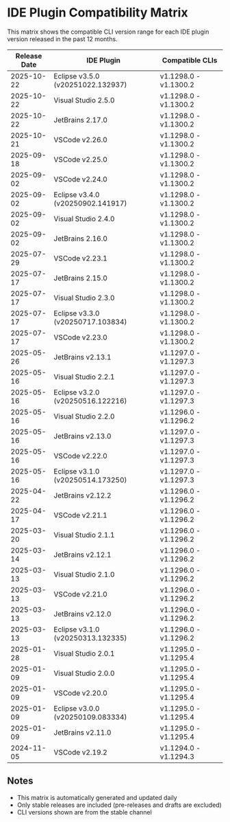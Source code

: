 # IDE Plugin Compatibility Matrix

This matrix shows the compatible CLI version range for each IDE plugin version released in the past 12 months.

| Release Date | IDE Plugin                        | Compatible CLIs       |
| ------------ | --------------------------------- | --------------------- |
| 2025-10-22   | Eclipse v3.5.0 (v20251022.132937) | v1.1298.0 - v1.1300.2 |
| 2025-10-22   | Visual Studio 2.5.0               | v1.1298.0 - v1.1300.2 |
| 2025-10-22   | JetBrains 2.17.0                  | v1.1298.0 - v1.1300.2 |
| 2025-10-21   | VSCode v2.26.0                    | v1.1298.0 - v1.1300.2 |
| 2025-09-18   | VSCode v2.25.0                    | v1.1298.0 - v1.1300.2 |
| 2025-09-02   | VSCode v2.24.0                    | v1.1298.0 - v1.1300.2 |
| 2025-09-02   | Eclipse v3.4.0 (v20250902.141917) | v1.1298.0 - v1.1300.2 |
| 2025-09-02   | Visual Studio 2.4.0               | v1.1298.0 - v1.1300.2 |
| 2025-09-02   | JetBrains 2.16.0                  | v1.1298.0 - v1.1300.2 |
| 2025-07-29   | VSCode v2.23.1                    | v1.1298.0 - v1.1300.2 |
| 2025-07-17   | JetBrains 2.15.0                  | v1.1298.0 - v1.1300.2 |
| 2025-07-17   | Visual Studio 2.3.0               | v1.1298.0 - v1.1300.2 |
| 2025-07-17   | Eclipse v3.3.0 (v20250717.103834) | v1.1298.0 - v1.1300.2 |
| 2025-07-17   | VSCode v2.23.0                    | v1.1298.0 - v1.1300.2 |
| 2025-05-26   | JetBrains v2.13.1                 | v1.1297.0 - v1.1297.3 |
| 2025-05-16   | Visual Studio 2.2.1               | v1.1297.0 - v1.1297.3 |
| 2025-05-16   | Eclipse v3.2.0 (v20250516.122216) | v1.1297.0 - v1.1297.3 |
| 2025-05-16   | Visual Studio 2.2.0               | v1.1296.0 - v1.1296.2 |
| 2025-05-16   | JetBrains v2.13.0                 | v1.1297.0 - v1.1297.3 |
| 2025-05-16   | VSCode v2.22.0                    | v1.1297.0 - v1.1297.3 |
| 2025-05-16   | Eclipse v3.1.0 (v20250514.173250) | v1.1297.0 - v1.1297.3 |
| 2025-04-22   | JetBrains v2.12.2                 | v1.1296.0 - v1.1296.2 |
| 2025-04-17   | VSCode v2.21.1                    | v1.1296.0 - v1.1296.2 |
| 2025-03-20   | Visual Studio 2.1.1               | v1.1296.0 - v1.1296.2 |
| 2025-03-14   | JetBrains v2.12.1                 | v1.1296.0 - v1.1296.2 |
| 2025-03-13   | Visual Studio 2.1.0               | v1.1296.0 - v1.1296.2 |
| 2025-03-13   | VSCode v2.21.0                    | v1.1296.0 - v1.1296.2 |
| 2025-03-13   | JetBrains v2.12.0                 | v1.1296.0 - v1.1296.2 |
| 2025-03-13   | Eclipse v3.1.0 (v20250313.132335) | v1.1296.0 - v1.1296.2 |
| 2025-01-28   | Visual Studio 2.0.1               | v1.1295.0 - v1.1295.4 |
| 2025-01-09   | Visual Studio 2.0.0               | v1.1295.0 - v1.1295.4 |
| 2025-01-09   | VSCode v2.20.0                    | v1.1295.0 - v1.1295.4 |
| 2025-01-09   | Eclipse v3.0.0 (v20250109.083334) | v1.1295.0 - v1.1295.4 |
| 2025-01-09   | JetBrains v2.11.0                 | v1.1295.0 - v1.1295.4 |
| 2024-11-05   | VSCode v2.19.2                    | v1.1294.0 - v1.1294.3 |

## Notes

* This matrix is automatically generated and updated daily
* Only stable releases are included (pre-releases and drafts are excluded)
* CLI versions shown are from the stable channel
